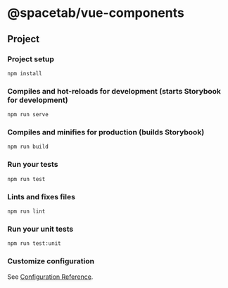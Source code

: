 # @spacetab/vue-components

## Project

### Project setup
```
npm install
```

### Compiles and hot-reloads for development (starts Storybook for development) 
```
npm run serve
```

### Compiles and minifies for production (builds Storybook)
```
npm run build
```

### Run your tests
```
npm run test
```

### Lints and fixes files
```
npm run lint
```

### Run your unit tests
```
npm run test:unit
```

### Customize configuration
See [Configuration Reference](https://cli.vuejs.org/config/).
